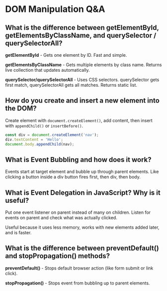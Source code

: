 # DOM Manipulation Q&A

## What is the difference between getElementById, getElementsByClassName, and querySelector / querySelectorAll?

**getElementById** - Gets one element by ID. Fast and simple.

**getElementsByClassName** - Gets multiple elements by class name. Returns live collection that updates automatically.

**querySelector/querySelectorAll** - Uses CSS selectors. querySelector gets first match, querySelectorAll gets all matches. Returns static list.

## How do you create and insert a new element into the DOM?

Create element with `document.createElement()`, add content, then insert with `appendChild()` or `insertBefore()`.

``` javascript
const div = document.createElement('nav');
div.textContent = 'Hello';
document.body.appendChild(nav);
```

## What is Event Bubbling and how does it work?

Events start at target element and bubble up through parent elements. Like clicking a button inside a div  button fires first, then div, then body.

## What is Event Delegation in JavaScript? Why is it useful?

Put one event listener on parent instead of many on children. Listen for events on parent and check what was actually clicked.

Useful because it uses less memory, works with new elements added later, and is faster.

## What is the difference between preventDefault() and stopPropagation() methods?

**preventDefault()** - Stops default browser action (like form submit or link click).

**stopPropagation()** - Stops event from bubbling up to parent elements.